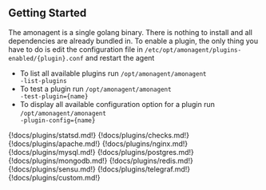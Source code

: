 ## Getting Started

The amonagent is a single golang binary. There is nothing to install and all dependencies are already bundled in.
To enable a plugin, the only thing you have to do is edit the configuration file in <code class="language-bash">/etc/opt/amonagent/plugins-enabled/{plugin}.conf</code> and restart the agent

* To list all available plugins run <code class="language-bash">/opt/amonagent/amonagent -list-plugins</code>
* To test a plugin run <code class="language-bash">/opt/amonagent/amonagent -test-plugin={name}</code>
* To display all available configuration option for a plugin run <code class="language-bash">/opt/amonagent/amonagent -plugin-config={name}</code>


{!docs/plugins/statsd.md!}
{!docs/plugins/checks.md!}
{!docs/plugins/apache.md!}
{!docs/plugins/nginx.md!}
{!docs/plugins/mysql.md!}
{!docs/plugins/postgres.md!}
{!docs/plugins/mongodb.md!}
{!docs/plugins/redis.md!}
{!docs/plugins/sensu.md!}
{!docs/plugins/telegraf.md!}
{!docs/plugins/custom.md!}